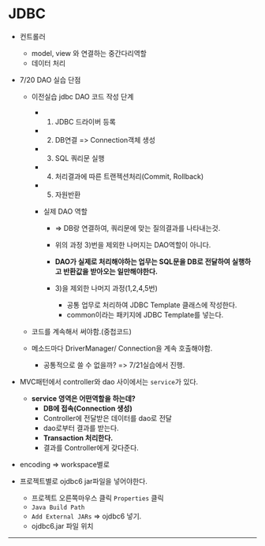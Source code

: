 # JDBC

- 컨트롤러
  - model, view 와 연결하는 중간다리역할
  - 데이터 처리

- 7/20 DAO 실습 단점
  - 이전실습 jdbc DAO 코드 작성 단계
    - 1) JDBC 드라이버 등록
    - 2) DB연결 => Connection객체 생성
    - 3) SQL 쿼리문 실행
    - 4) 처리결과에 따른 트랜젝션처리(Commit, Rollback)
    - 5) 자원반환

    - 실제 DAO 역할
      - => DB랑 연결하여, 쿼리문에 맞는 질의결과를 나타내는것.
      - 위의 과정 3)번을 제외한 나머지는 DAO역할이 아니다.
      - <B>DAO가 실제로 처리해야하는 업무는 SQL문을 DB로 전달하여 실행하고 반환값을 받아오는 일만해야한다.</B>

      - 3)을 제외한 나머지 과정(1,2,4,5번)
        - 공통 업무로 처리하여 JDBC Template 클래스에 작성한다.
        - common이라는 패키지에 JDBC Template를 넣는다.


  - 코드를 계속해서 써야함.(중첩코드)
  - 메소드마다 DriverManager/ Connection을 계속 호출해야함.
    - 공통적으로 쓸 수 없을까? => 7/21실습에서 진행.

- MVC패턴에서 controller와 dao 사이에서는 `service`가 있다.
  - <B>service 영역은 어떤역할을 하는데?</B>
    - <b>DB에 접속(Connection 생성)</b>
    - Controller에 전달받은 데이터를 dao로 전달
    - dao로부터 결과를 받는다.
    - <b>Transaction 처리한다.</b>
    - 결과를 Controller에게 갖다준다.

- encoding => workspace별로

- 프로젝트별로 ojdbc6 jar파일을 넣어야한다.
  - 프로젝트 오른쪽마우스 클릭 `Properties` 클릭
  - `Java Build Path`
  - `Add External JARs` => ojdbc6 넣기.
  - ojdbc6.jar 파일 위치

<hr>
